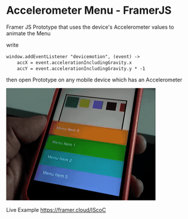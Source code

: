# Accelerometer Menu - FramerJS
Framer JS Prototype that uses the device's Accelerometer values to animate the Menu

write
```
window.addEventListener "devicemotion", (event) ->
	accX = event.accelerationIncludingGravity.x
	accY = event.accelerationIncludingGravity.y * -1

```

then open Prototype on any mobile device which has an Accelerometer


![](https://github.com/mnsvz/accelerometer-menu-framer-js/blob/master/manas_dribbble.gif)


Live Example
https://framer.cloud/IScoC
